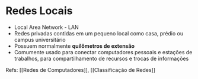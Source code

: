 # Redes Locais

- Local Area Network - LAN
- Redes privadas contidas em um pequeno local como casa, prédio ou campus universitário
- Possuem normalmente **quilômetros de extensão**
- Comumente usado para conectar computadores pessoais e estações de trabalhos, para compartilhamento de recursos e trocas de informações

Refs: [[Redes de Computadores]], [[Classificação de Redes]]